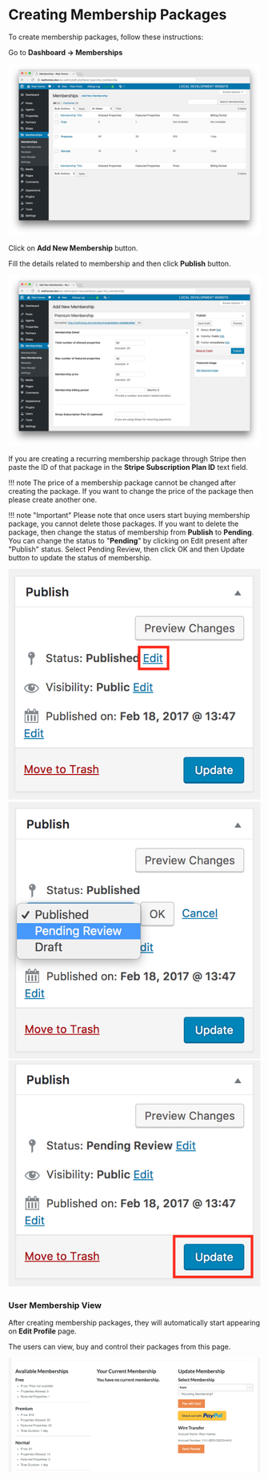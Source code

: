 # Creating Membership Packages

To create membership packages, follow these instructions:

Go to **Dashboard → Memberships**

![Real Homes Documentation](images/membership/dashboard-memberships.jpg)

Click on **Add New Membership** button.

Fill the details related to membership and then click **Publish** button. 

![Real Homes Documentation](images/membership/add-membership.jpg)

If you are creating a recurring membership package through Stripe then paste the ID of that package in the **Stripe Subscription Plan ID** text field.

!!! note
    The price of a membership package cannot be changed after creating the package. If you want to change the price of the package then please create another one.

!!! note "Important"
    Please note that once users start buying membership package, you cannot delete those packages. If you want to delete the package, then change the status of membership from **Publish** to **Pending**. You can change the status to "**Pending**" by clicking on Edit present after "Publish" status. Select Pending Review, then click OK and then Update button to update the status of membership.

![Real Homes Documentation](images/membership/membership-publish.png)
![Real Homes Documentation](images/membership/membership-pending-review.png)
![Real Homes Documentation](images/membership/membership-update.png)

### User Membership View

After creating membership packages, they will automatically start appearing on **Edit Profile** page.

The users can view, buy and control their packages from this page.

![Real Homes Documentation](images/membership/user-membership-view.png)
